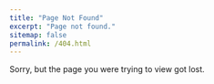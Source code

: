 ```yaml
---
title: "Page Not Found"
excerpt: "Page not found."
sitemap: false
permalink: /404.html
---
```


Sorry, but the page you were trying to view got lost.

<script type="text/javascript">
  var GOOG_FIXURL_LANG = 'en';
  var GOOG_FIXURL_SITE = '{{ site.url }}'
</script>
<script type="text/javascript"
  src="//linkhelp.clients.google.com/tbproxy/lh/wm/fixurl.js">
</script>
